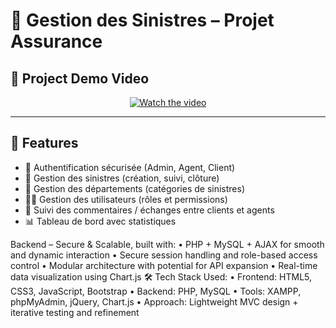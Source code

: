 # 📌 Gestion des Sinistres – Projet Assurance

## 🎥 Project Demo Video

<p align="center">
  <a href="https://youtu.be/Ee1IoUA_xaA">
    <img src="https://img.youtube.com/vi/Ee1IoUA_xaA/0.jpg" alt="Watch the video" />
  </a>
</p>

---

## 🚀 Features

- 🔑 Authentification sécurisée (Admin, Agent, Client)
- 📂 Gestion des sinistres (création, suivi, clôture)
- 🏢 Gestion des départements (catégories de sinistres)
- 👨‍💻 Gestion des utilisateurs (rôles et permissions)
- 💬 Suivi des commentaires / échanges entre clients et agents
- 📊 Tableau de bord avec statistiques

 Backend – Secure & Scalable, built with:
 • PHP + MySQL + AJAX for smooth and dynamic interaction
 • Secure session handling and role-based access control
 • Modular architecture with potential for API expansion
 • Real-time data visualization using Chart.js
🛠️ Tech Stack Used:
 • Frontend: HTML5, CSS3, JavaScript, Bootstrap
 • Backend: PHP, MySQL
 • Tools: XAMPP, phpMyAdmin, jQuery, Chart.js
 • Approach: Lightweight MVC design + iterative testing and refinement
